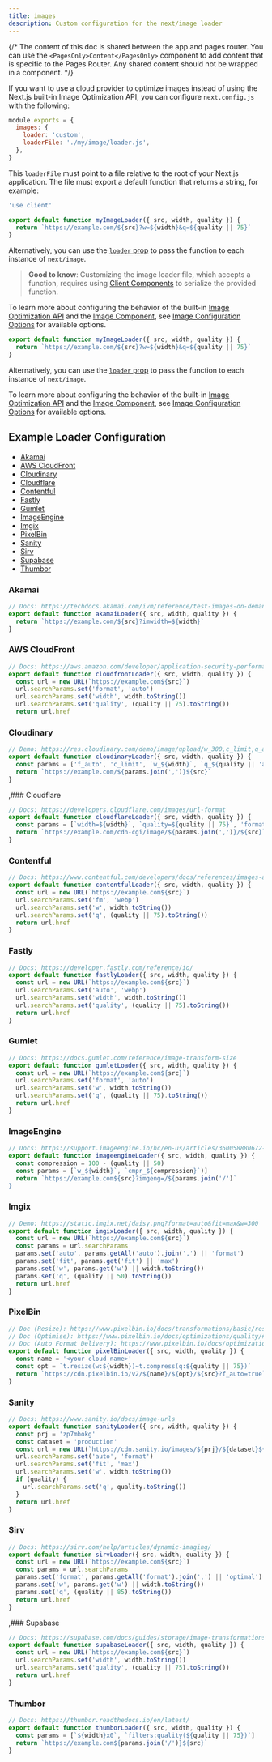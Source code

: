 ```yaml
---
title: images
description: Custom configuration for the next/image loader
---
```


{/* The content of this doc is shared between the app and pages router. You can use the `<PagesOnly>Content</PagesOnly>` component to add content that is specific to the Pages Router. Any shared content should not be wrapped in a component. */}

If you want to use a cloud provider to optimize images instead of using the Next.js built-in Image Optimization API, you can configure `next.config.js` with the following:

```js filename="next.config.js"
module.exports = {
  images: {
    loader: 'custom',
    loaderFile: './my/image/loader.js',
  },
}
```

This `loaderFile` must point to a file relative to the root of your Next.js application. The file must export a default function that returns a string, for example:

<AppOnly>

```js filename="my/image/loader.js"
'use client'

export default function myImageLoader({ src, width, quality }) {
  return `https://example.com/${src}?w=${width}&q=${quality || 75}`
}
```

Alternatively, you can use the [`loader` prop](/docs/app/api-reference/components/image#loader) to pass the function to each instance of `next/image`.

> **Good to know**: Customizing the image loader file, which accepts a function, requires using [Client Components](/docs/app/building-your-application/rendering/client-components) to serialize the provided function.

To learn more about configuring the behavior of the built-in [Image Optimization API](/docs/app/building-your-application/optimizing/images) and the [Image Component](/docs/app/api-reference/components/image), see [Image Configuration Options](/docs/app/api-reference/components/image#configuration-options) for available options.

</AppOnly>

<PagesOnly>

```js filename="my/image/loader.js"
export default function myImageLoader({ src, width, quality }) {
  return `https://example.com/${src}?w=${width}&q=${quality || 75}`
}
```

Alternatively, you can use the [`loader` prop](/docs/pages/api-reference/components/image#loader) to pass the function to each instance of `next/image`.

To learn more about configuring the behavior of the built-in [Image Optimization API](/docs/pages/building-your-application/optimizing/images) and the [Image Component](/docs/pages/api-reference/components/image), see [Image Configuration Options](/docs/pages/api-reference/components/image#configuration-options) for available options.

</PagesOnly>

## Example Loader Configuration

- [Akamai](#akamai)
- [AWS CloudFront](#aws-cloudfront)
- [Cloudinary](#cloudinary)
- [Cloudflare](#cloudflare)
- [Contentful](#contentful)
- [Fastly](#fastly)
- [Gumlet](#gumlet)
- [ImageEngine](#imageengine)
- [Imgix](#imgix)
- [PixelBin](#pixelbin)
- [Sanity](#sanity)
- [Sirv](#sirv)
- [Supabase](#supabase)
- [Thumbor](#thumbor)

### Akamai

```js
// Docs: https://techdocs.akamai.com/ivm/reference/test-images-on-demand
export default function akamaiLoader({ src, width, quality }) {
  return `https://example.com/${src}?imwidth=${width}`
}
```

### AWS CloudFront

```js
// Docs: https://aws.amazon.com/developer/application-security-performance/articles/image-optimization
export default function cloudfrontLoader({ src, width, quality }) {
  const url = new URL(`https://example.com${src}`)
  url.searchParams.set('format', 'auto')
  url.searchParams.set('width', width.toString())
  url.searchParams.set('quality', (quality || 75).toString())
  return url.href
```

### Cloudinary

```js
// Demo: https://res.cloudinary.com/demo/image/upload/w_300,c_limit,q_auto/turtles.jpg
export default function cloudinaryLoader({ src, width, quality }) {
  const params = ['f_auto', 'c_limit', `w_${width}`, `q_${quality || 'auto'}`]
  return `https://example.com/${params.join(',')}${src}`
}
```

,### Cloudflare

```js
// Docs: https://developers.cloudflare.com/images/url-format
export default function cloudflareLoader({ src, width, quality }) {
  const params = [`width=${width}`, `quality=${quality || 75}`, 'format=auto']
  return `https://example.com/cdn-cgi/image/${params.join(',')}/${src}`
}
```

### Contentful

```js
// Docs: https://www.contentful.com/developers/docs/references/images-api/
export default function contentfulLoader({ src, width, quality }) {
  const url = new URL(`https://example.com${src}`)
  url.searchParams.set('fm', 'webp')
  url.searchParams.set('w', width.toString())
  url.searchParams.set('q', (quality || 75).toString())
  return url.href
}
```

### Fastly

```js
// Docs: https://developer.fastly.com/reference/io/
export default function fastlyLoader({ src, width, quality }) {
  const url = new URL(`https://example.com${src}`)
  url.searchParams.set('auto', 'webp')
  url.searchParams.set('width', width.toString())
  url.searchParams.set('quality', (quality || 75).toString())
  return url.href
}
```

### Gumlet

```js
// Docs: https://docs.gumlet.com/reference/image-transform-size
export default function gumletLoader({ src, width, quality }) {
  const url = new URL(`https://example.com${src}`)
  url.searchParams.set('format', 'auto')
  url.searchParams.set('w', width.toString())
  url.searchParams.set('q', (quality || 75).toString())
  return url.href
}
```

### ImageEngine

```js
// Docs: https://support.imageengine.io/hc/en-us/articles/360058880672-Directives
export default function imageengineLoader({ src, width, quality }) {
  const compression = 100 - (quality || 50)
  const params = [`w_${width}`, `cmpr_${compression}`)]
  return `https://example.com${src}?imgeng=/${params.join('/')`
}
```

### Imgix

```js
// Demo: https://static.imgix.net/daisy.png?format=auto&fit=max&w=300
export default function imgixLoader({ src, width, quality }) {
  const url = new URL(`https://example.com${src}`)
  const params = url.searchParams
  params.set('auto', params.getAll('auto').join(',') || 'format')
  params.set('fit', params.get('fit') || 'max')
  params.set('w', params.get('w') || width.toString())
  params.set('q', (quality || 50).toString())
  return url.href
}
```

### PixelBin

```js
// Doc (Resize): https://www.pixelbin.io/docs/transformations/basic/resize/#width-w
// Doc (Optimise): https://www.pixelbin.io/docs/optimizations/quality/#image-quality-when-delivering
// Doc (Auto Format Delivery): https://www.pixelbin.io/docs/optimizations/format/#automatic-format-selection-with-f_auto-url-parameter
export default function pixelBinLoader({ src, width, quality }) {
  const name = '<your-cloud-name>'
  const opt = `t.resize(w:${width})~t.compress(q:${quality || 75})`
  return `https://cdn.pixelbin.io/v2/${name}/${opt}/${src}?f_auto=true`
}
```

### Sanity

```js
// Docs: https://www.sanity.io/docs/image-urls
export default function sanityLoader({ src, width, quality }) {
  const prj = 'zp7mbokg'
  const dataset = 'production'
  const url = new URL(`https://cdn.sanity.io/images/${prj}/${dataset}${src}`)
  url.searchParams.set('auto', 'format')
  url.searchParams.set('fit', 'max')
  url.searchParams.set('w', width.toString())
  if (quality) {
    url.searchParams.set('q', quality.toString())
  }
  return url.href
}
```

### Sirv

```js
// Docs: https://sirv.com/help/articles/dynamic-imaging/
export default function sirvLoader({ src, width, quality }) {
  const url = new URL(`https://example.com${src}`)
  const params = url.searchParams
  params.set('format', params.getAll('format').join(',') || 'optimal')
  params.set('w', params.get('w') || width.toString())
  params.set('q', (quality || 85).toString())
  return url.href
}
```

,### Supabase

```js
// Docs: https://supabase.com/docs/guides/storage/image-transformations#nextjs-loader
export default function supabaseLoader({ src, width, quality }) {
  const url = new URL(`https://example.com${src}`)
  url.searchParams.set('width', width.toString())
  url.searchParams.set('quality', (quality || 75).toString())
  return url.href
}
```

### Thumbor

```js
// Docs: https://thumbor.readthedocs.io/en/latest/
export default function thumborLoader({ src, width, quality }) {
  const params = [`${width}x0`, `filters:quality(${quality || 75})`]
  return `https://example.com${params.join('/')}${src}`
}
```
